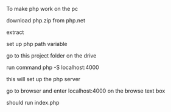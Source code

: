 
To make php work on the pc

download php.zip from php.net 

extract

set up php path variable

go to this project folder on the drive

run command php -S localhost:4000

this will set up the php server

go to browser and enter localhost:4000 on the browse text box

should run index.php
